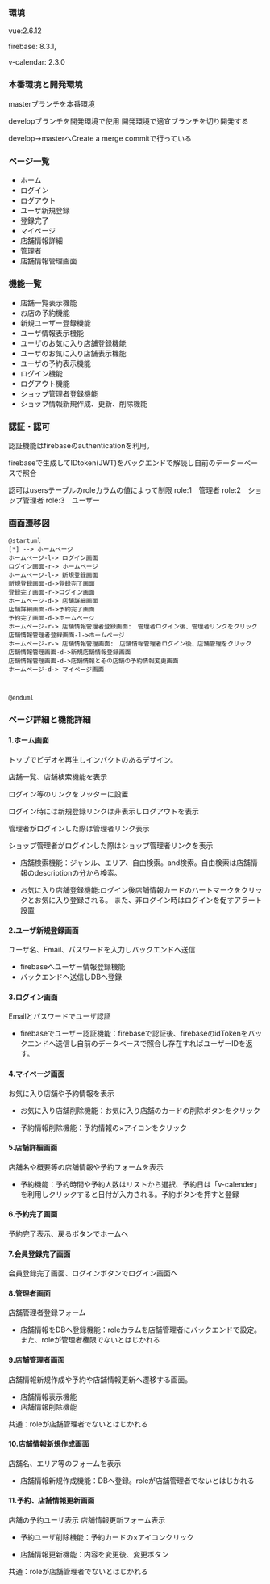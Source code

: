 ### 環境
vue:2.6.12

firebase: 8.3.1,

v-calendar: 2.3.0


### 本番環境と開発環境

masterブランチを本番環境

developブランチを開発環境で使用
開発環境で適宜ブランチを切り開発する

develop→masterへCreate a merge commitで行っている



### ページ一覧
- ホーム
- ログイン
- ログアウト
- ユーザ新規登録
- 登録完了
- マイページ
- 店舗情報詳細
- 管理者
- 店舗情報管理画面 　

### 機能一覧
- 店舗一覧表示機能
- お店の予約機能　
- 新規ユーザー登録機能
- ユーザ情報表示機能
- ユーザのお気に入り店舗登録機能
- ユーザのお気に入り店舗表示機能
- ユーザの予約表示機能
- ログイン機能
- ログアウト機能
- ショップ管理者登録機能
- ショップ情報新規作成、更新、削除機能

### 認証・認可
認証機能はfirebaseのauthenticationを利用。

firebaseで生成してIDtoken(JWT)をバックエンドで解読し自前のデーターベースで照合

認可はusersテーブルのroleカラムの値によって制限
role:1　管理者
role:2　ショップ管理者
role:3　ユーザー

### 画面遷移図

```plantuml
@startuml
[*] --> ホームページ
ホームページ-l-> ログイン画面
ログイン画面-r-> ホームページ
ホームページ-l-> 新規登録画面
新規登録画面-d->登録完了画面
登録完了画面-r->ログイン画面
ホームページ-d-> 店舗詳細画面
店舗詳細画面-d->予約完了画面
予約完了画面-d->ホームページ
ホームページ-r-> 店舗情報管理者登録画面:　管理者ログイン後、管理者リンクをクリック
店舗情報管理者登録画面-l->ホームページ
ホームページ-r-> 店舗情報管理画面:　店舗情報管理者ログイン後、店舗管理をクリック
店舗情報管理画面-d->新規店舗情報登録画面
店舗情報管理画面-d->店舗情報とその店舗の予約情報変更画面
ホームページ-d-> マイページ画面



@enduml
```


### ページ詳細と機能詳細
#### 1.ホーム画面
トップでビデオを再生しインパクトのあるデザイン。

店舗一覧、店舗検索機能を表示

ログイン等のリンクをフッターに設置

ログイン時には新規登録リンクは非表示しログアウトを表示

管理者がログインした際は管理者リンク表示

ショップ管理者がログインした際はショップ管理者リンクを表示


- 店舗検索機能：ジャンル、エリア、自由検索。and検索。自由検索は店舗情報のdescriptionの分から検索。

- お気に入り店舗登録機能:ログイン後店舗情報カードのハートマークをクリックとお気に入り登録される。
また、非ログイン時はログインを促すアラート設置

#### 2.ユーザ新規登録画面
ユーザ名、Email、パスワードを入力しバックエンドへ送信

- firebaseへユーザー情報登録機能
- バックエンドへ送信しDBへ登録

#### 3.ログイン画面
Emailとパスワードでユーザ認証

- firebaseでユーザー認証機能：firebaseで認証後、firebaseのidTokenをバックエンドへ送信し自前のデータベースで照合し存在すればユーザーIDを返す。

#### 4.マイページ画面
お気に入り店舗や予約情報を表示

- お気に入り店舗削除機能：お気に入り店舗のカードの削除ボタンをクリック

- 予約情報削除機能：予約情報の×アイコンをクリック

#### 5.店舗詳細画面
店舗名や概要等の店舗情報や予約フォームを表示

- 予約機能：予約時間や予約人数はリストから選択、予約日は「v-calender」を利用しクリックすると日付が入力される。予約ボタンを押すと登録

#### 6.予約完了画面
予約完了表示、戻るボタンでホームへ

#### 7.会員登録完了画面
会員登録完了画面、ログインボタンでログイン画面へ

#### 8.管理者画面
店舗管理者登録フォーム

- 店舗情報をDBへ登録機能：roleカラムを店舗管理者にバックエンドで設定。また、roleが管理者権限でないとはじかれる

#### 9.店舗管理者画面
店舗情報新規作成や予約や店舗情報更新へ遷移する画面。

- 店舗情報表示機能
- 店舗情報削除機能

共通：roleが店舗管理者でないとはじかれる

#### 10.店舗情報新規作成画面
店舗名、エリア等のフォームを表示

- 店舗情報新規作成機能：DBへ登録。roleが店舗管理者でないとはじかれる

#### 11.予約、店舗情報更新画面
店舗の予約ユーザ表示 
店舗情報更新フォーム表示

- 予約ユーザ削除機能：予約カードの×アイコンクリック

- 店舗情報更新機能：内容を変更後、変更ボタン

共通：roleが店舗管理者でないとはじかれる




 



